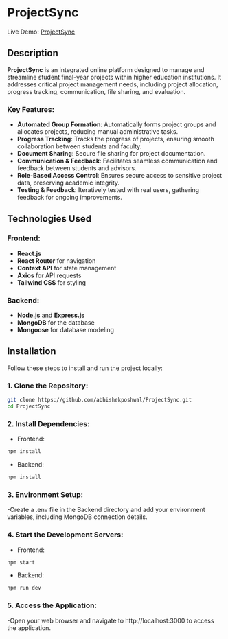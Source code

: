 # ProjectSync

Live Demo: [ProjectSync](https://)

## Description

**ProjectSync** is an integrated online platform designed to manage and streamline student final-year projects within higher education institutions. It addresses critical project management needs, including project allocation, progress tracking, communication, file sharing, and evaluation.

### Key Features:

- **Automated Group Formation**: Automatically forms project groups and allocates projects, reducing manual administrative tasks.
- **Progress Tracking**: Tracks the progress of projects, ensuring smooth collaboration between students and faculty.
- **Document Sharing**: Secure file sharing for project documentation.
- **Communication & Feedback**: Facilitates seamless communication and feedback between students and advisors.
- **Role-Based Access Control**: Ensures secure access to sensitive project data, preserving academic integrity.
- **Testing & Feedback**: Iteratively tested with real users, gathering feedback for ongoing improvements.

## Technologies Used

### Frontend:
- **React.js**
- **React Router** for navigation
- **Context API** for state management
- **Axios** for API requests
- **Tailwind CSS** for styling

### Backend:
- **Node.js** and **Express.js**
- **MongoDB** for the database
- **Mongoose** for database modeling

## Installation

Follow these steps to install and run the project locally:

### 1. Clone the Repository:
```bash
git clone https://github.com/abhishekposhwal/ProjectSync.git
cd ProjectSync
```
### 2. Install Dependencies:
- Frontend:
```bash
npm install
```
- Backend:
```bash
npm install
```
### 3. Environment Setup:
-Create a .env file in the Backend directory and add your environment variables, including MongoDB connection details.
### 4. Start the Development Servers:
- Frontend:
```bash
npm start
```
- Backend:
```bash
npm run dev
```
### 5. Access the Application:
-Open your web browser and navigate to http://localhost:3000 to access the application.
